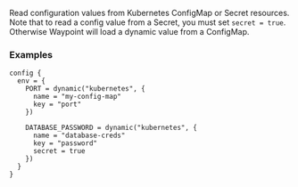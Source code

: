 <!-- This file was generated via `make gen/integrations-hcl` -->
Read configuration values from Kubernetes ConfigMap or Secret resources. Note that to read a config value from a Secret, you must set `secret = true`. Otherwise Waypoint will load a dynamic value from a ConfigMap.

### Examples

```hcl
config {
  env = {
    PORT = dynamic("kubernetes", {
	  name = "my-config-map"
	  key = "port"
	})

    DATABASE_PASSWORD = dynamic("kubernetes", {
	  name = "database-creds"
	  key = "password"
	  secret = true
	})
  }
}
```

